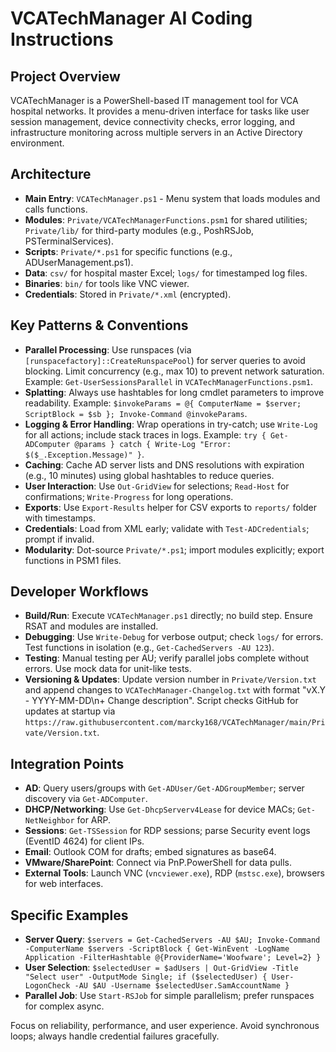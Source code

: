 # VCATechManager AI Coding Instructions

## Project Overview
VCATechManager is a PowerShell-based IT management tool for VCA hospital networks. It provides a menu-driven interface for tasks like user session management, device connectivity checks, error logging, and infrastructure monitoring across multiple servers in an Active Directory environment.

## Architecture
- **Main Entry**: `VCATechManager.ps1` - Menu system that loads modules and calls functions.
- **Modules**: `Private/VCATechManagerFunctions.psm1` for shared utilities; `Private/lib/` for third-party modules (e.g., PoshRSJob, PSTerminalServices).
- **Scripts**: `Private/*.ps1` for specific functions (e.g., ADUserManagement.ps1).
- **Data**: `csv/` for hospital master Excel; `logs/` for timestamped log files.
- **Binaries**: `bin/` for tools like VNC viewer.
- **Credentials**: Stored in `Private/*.xml` (encrypted).

## Key Patterns & Conventions
- **Parallel Processing**: Use runspaces (via `[runspacefactory]::CreateRunspacePool`) for server queries to avoid blocking. Limit concurrency (e.g., max 10) to prevent network saturation. Example: `Get-UserSessionsParallel` in `VCATechManagerFunctions.psm1`.
- **Splatting**: Always use hashtables for long cmdlet parameters to improve readability. Example: `$invokeParams = @{ ComputerName = $server; ScriptBlock = $sb }; Invoke-Command @invokeParams`.
- **Logging & Error Handling**: Wrap operations in try-catch; use `Write-Log` for all actions; include stack traces in logs. Example: `try { Get-ADComputer @params } catch { Write-Log "Error: $($_.Exception.Message)" }`.
- **Caching**: Cache AD server lists and DNS resolutions with expiration (e.g., 10 minutes) using global hashtables to reduce queries.
- **User Interaction**: Use `Out-GridView` for selections; `Read-Host` for confirmations; `Write-Progress` for long operations.
- **Exports**: Use `Export-Results` helper for CSV exports to `reports/` folder with timestamps.
- **Credentials**: Load from XML early; validate with `Test-ADCredentials`; prompt if invalid.
- **Modularity**: Dot-source `Private/*.ps1`; import modules explicitly; export functions in PSM1 files.

## Developer Workflows
- **Build/Run**: Execute `VCATechManager.ps1` directly; no build step. Ensure RSAT and modules are installed.
- **Debugging**: Use `Write-Debug` for verbose output; check `logs/` for errors. Test functions in isolation (e.g., `Get-CachedServers -AU 123`).
- **Testing**: Manual testing per AU; verify parallel jobs complete without errors. Use mock data for unit-like tests.
- **Versioning & Updates**: Update version number in `Private/Version.txt` and append changes to `VCATechManager-Changelog.txt` with format "vX.Y - YYYY-MM-DD\n+ Change description". Script checks GitHub for updates at startup via `https://raw.githubusercontent.com/marcky168/VCATechManager/main/Private/Version.txt`.

## Integration Points
- **AD**: Query users/groups with `Get-ADUser/Get-ADGroupMember`; server discovery via `Get-ADComputer`.
- **DHCP/Networking**: Use `Get-DhcpServerv4Lease` for device MACs; `Get-NetNeighbor` for ARP.
- **Sessions**: `Get-TSSession` for RDP sessions; parse Security event logs (EventID 4624) for client IPs.
- **Email**: Outlook COM for drafts; embed signatures as base64.
- **VMware/SharePoint**: Connect via PnP.PowerShell for data pulls.
- **External Tools**: Launch VNC (`vncviewer.exe`), RDP (`mstsc.exe`), browsers for web interfaces.

## Specific Examples
- **Server Query**: `$servers = Get-CachedServers -AU $AU; Invoke-Command -ComputerName $servers -ScriptBlock { Get-WinEvent -LogName Application -FilterHashtable @{ProviderName='Woofware'; Level=2} }`
- **User Selection**: `$selectedUser = $adUsers | Out-GridView -Title "Select user" -OutputMode Single; if ($selectedUser) { User-LogonCheck -AU $AU -Username $selectedUser.SamAccountName }`
- **Parallel Job**: Use `Start-RSJob` for simple parallelism; prefer runspaces for complex async.

Focus on reliability, performance, and user experience. Avoid synchronous loops; always handle credential failures gracefully.